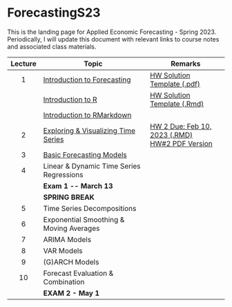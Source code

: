 # ForecastingS23
This is the landing page for Applied Economic Forecasting - Spring 2023. Periodically, I will update this document with relevant links to course notes and associated class materials.

| Lecture | Topic                                	                        |  Remarks                                	                        |
|:-----:	|-------------------------------------------                    | -------------------------------------------------			|
| 1    	  | [Introduction to Forecasting](2.Lectures/Lecture1/1.Intro_Time_Series.pdf)| [HW Solution Template (.pdf)](3.Homework/Solution_Template/Homework_Solution_Template.pdf)					|
|     	  | [Introduction to R](https://htmlpreview.github.io/?https://github.com/Shamar-Stewart/ForecastingS23/blob/main/2.Lectures/Lecture1/R_Introduction.nb.html) | [HW Solution Template (.Rmd)](3.Homework/Solution_Template/Homework_Solution_Template.Rmd) 					|
|     	  | [Introduction to RMarkdown](https://htmlpreview.github.io/?https://github.com/Shamar-Stewart/ForecastingS23/blob/main/2.Lectures/Lecture1/RMarkdown_Intro.html)                   | 					|
| 2    	  | [Exploring & Visualizing Time Series](2.Lectures/Lecture2/2-Visualizing-Time-Series.pdf)     	                    | [HW 2 Due: Feb 10, 2023 (.RMD)](3.Homework/HW2/AAEC_4984-AAEC_STAT-5484_HW2_S23.Rmd)<br>[HW#2 PDF Version](3.Homework/HW2/AAEC_4984-AAEC_STAT-5484_HW2_S23.pdf)		</br>			|
| 3   	  | [Basic Forecasting Models](2.Lectures/Lecture3/3.Evaluation_of_Basic_Forecasting_Models.pdf)                	                    | 					|
| 4    	  | Linear & Dynamic Time Series Regressions                      | 					|
|      	  | **Exam 1 -- March 13**              	                        | 					|
|     	  | **SPRING BREAK**                    	                        | 					|
| 5   	  | Time Series Decompositions               	                    | 					|
| 6   	  | Exponential Smoothing & Moving Averages 	                    | 					|
| 7   	  | ARIMA Models                            	                    | 					|
| 8   	  | VAR Models                              	                    | 					|
| 9   	  | (G)ARCH Models                          	                    | 					|
| 10   	  | Forecast Evaluation & Combination        	                    | 					|
|      	  | **EXAM 2 - May 1**                  	                        | 					|

